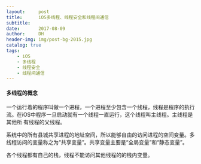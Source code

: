 ```yaml
---
layout:     post
title:      iOS多线程、线程安全和线程间通信
subtitle:   
date:       2017-08-09
author:     DH
header-img: img/post-bg-2015.jpg  
catalog: true
tags:
    - iOS
    - 多线程
    - 线程安全
    - 线程间通信
---
```



#### 多线程的概念

一个运行着的程序叫做一个进程，一个进程至少包含一个线程，线程是程序的执行流。在iOS中程序一旦启动就有一个线程一直运行，这个线程叫主线程。主线程是其他所
有线程的父线程。

系统中的所有县城共享进程的地址空间，所以能够自由的访问进程的空间变量。多线程访问的变量称之为“共享变量”。共享变量主要是“全局变量”和“静态变量”。

各个线程都有自己的栈，线程不能访问其他线程的的栈内变量。


